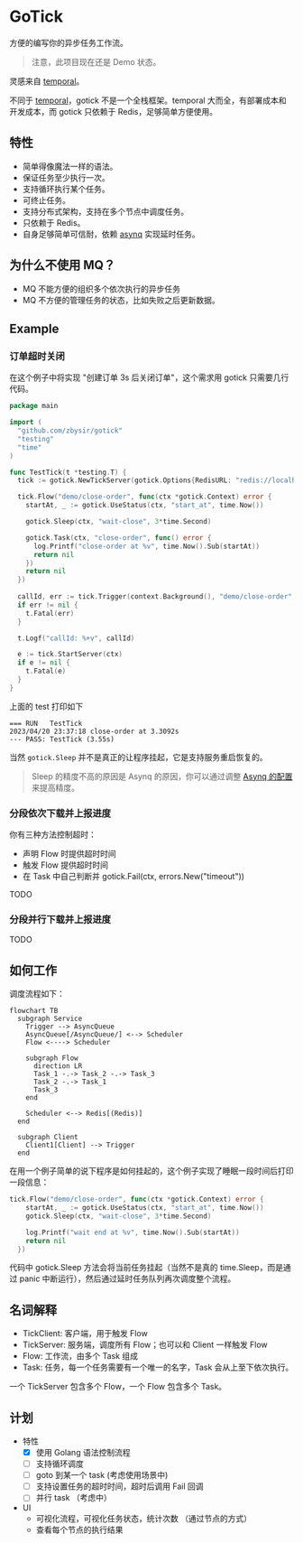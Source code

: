 # GoTick

方便的编写你的异步任务工作流。

> 注意，此项目现在还是 Demo 状态。

灵感来自 [temporal](https://github.com/temporalio/temporal)。

不同于 [temporal](https://github.com/temporalio/temporal)，gotick 不是一个全栈框架。temporal 大而全，有部署成本和开发成本，而 gotick 只依赖于 Redis，足够简单方便使用。

## 特性

- 简单得像魔法一样的语法。
- 保证任务至少执行一次。
- 支持循环执行某个任务。
- 可终止任务。
- 支持分布式架构，支持在多个节点中调度任务。
- 只依赖于 Redis。
- 自身足够简单可信耐，依赖 [asynq](https://github.com/hibiken/asynq) 实现延时任务。

## 为什么不使用 MQ？
- MQ 不能方便的组织多个依次执行的异步任务
- MQ 不方便的管理任务的状态，比如失败之后更新数据。

## Example

### 订单超时关闭

在这个例子中将实现 "创建订单 3s 后关闭订单"，这个需求用 gotick 只需要几行代码。

```go
package main

import (
  "github.com/zbysir/gotick"
  "testing"
  "time"
)

func TestTick(t *testing.T) {
  tick := gotick.NewTickServer(gotick.Options{RedisURL: "redis://localhost:6379/0"})

  tick.Flow("demo/close-order", func(ctx *gotick.Context) error {
    startAt, _ := gotick.UseStatus(ctx, "start_at", time.Now())

    gotick.Sleep(ctx, "wait-close", 3*time.Second)

    gotick.Task(ctx, "close-order", func() error {
      log.Printf("close-order at %v", time.Now().Sub(startAt))
      return nil
    })
    return nil
  })
  
  callId, err := tick.Trigger(context.Background(), "demo/close-order", nil)
  if err != nil {
    t.Fatal(err)
  }

  t.Logf("callId: %+v", callId)

  e := tick.StartServer(ctx)
  if e != nil {
    t.Fatal(e)
  }
}

```

上面的 test 打印如下
```
=== RUN   TestTick
2023/04/20 23:37:18 close-order at 3.3092s
--- PASS: TestTick (3.55s)
```

当然 `gotick.Sleep` 并不是真正的让程序挂起，它是支持服务重启恢复的。

> Sleep 的精度不高的原因是 Asynq 的原因，你可以通过调整 [Asynq 的配置](https://pkg.go.dev/github.com/hibiken/asynq#Config:~:text=to%2015%20seconds.-,HealthCheckInterval,-time.Duration)来提高精度。

### 分段依次下载并上报进度

你有三种方法控制超时：
- 声明 Flow 时提供超时时间
- 触发 Flow 提供超时时间
- 在 Task 中自己判断并 gotick.Fail(ctx, errors.New("timeout"))

TODO 

### 分段并行下载并上报进度
TODO

## 如何工作

调度流程如下：
```mermaid
flowchart TB
  subgraph Service
    Trigger --> AsyncQueue
    AsyncQueue[/AsyncQueue/] <--> Scheduler
    Flow <----> Scheduler

    subgraph Flow
      direction LR
      Task_1 -.-> Task_2 -.-> Task_3
      Task_2 -.-> Task_1
      Task_3
    end
    
    Scheduler <--> Redis[(Redis)]
  end

  subgraph Client
    Client1[Client] --> Trigger
  end
```

在用一个例子简单的说下程序是如何挂起的，这个例子实现了睡眠一段时间后打印一段信息：
```go
tick.Flow("demo/close-order", func(ctx *gotick.Context) error {
    startAt, _ := gotick.UseStatus(ctx, "start_at", time.Now())
    gotick.Sleep(ctx, "wait-close", 3*time.Second)

    log.Printf("wait end at %v", time.Now().Sub(startAt))
    return nil
  })
```

代码中 gotick.Sleep 方法会将当前任务挂起（当然不是真的 time.Sleep，而是通过 panic 中断运行），然后通过延时任务队列再次调度整个流程。

## 名词解释
- TickClient: 客户端，用于触发 Flow
- TickServer: 服务端，调度所有 Flow；也可以和 Client 一样触发 Flow
- Flow: 工作流，由多个 Task 组成
- Task: 任务，每一个任务需要有一个唯一的名字，Task 会从上至下依次执行。

一个 TickServer 包含多个 Flow，一个 Flow 包含多个 Task。

## 计划

- 特性
  - [x] 使用 Golang 语法控制流程
  - [ ] 支持循环调度
  - [ ] goto 到某一个 task (考虑使用场景中)
  - [ ] 支持设置任务的超时时间，超时后调用 Fail 回调
  - [ ] 并行 task （考虑中）

- UI
  - 可视化流程，可视化任务状态，统计次数 （通过节点的方式）
  - 查看每个节点的执行结果
